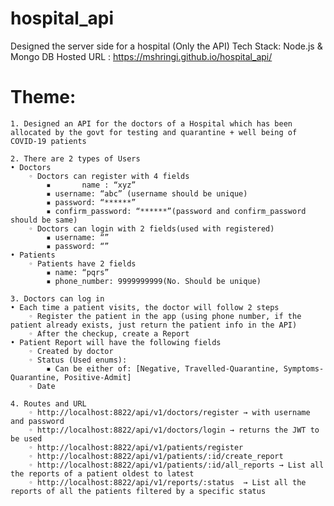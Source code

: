 ﻿# hospital_api

 Designed the server side for a hospital (Only the API)
 Tech Stack: Node.js & Mongo DB
 Hosted URL : https://mshringi.github.io/hospital_api/
 
 # Theme:

    1. Designed an API for the doctors of a Hospital which has been allocated by the govt for testing and quarantine + well being of  COVID-19 patients

    2. There are 2 types of Users
    • Doctors
        ◦ Doctors can register with 4 fields
            ▪       name : “xyz”
            ▪ username: “abc” (username should be unique)
            ▪ password: “******”
            ▪ confirm_password: “******”(password and confirm_password should be same)
        ◦ Doctors can login with 2 fields(used with registered)
            ▪ username: “”
            ▪ password: “”
    • Patients
        ◦ Patients have 2 fields
            ▪ name: “pqrs”
            ▪ phone_number: 9999999999(No. Should be unique)

    3. Doctors can log in
    • Each time a patient visits, the doctor will follow 2 steps
        ◦ Register the patient in the app (using phone number, if the patient already exists, just return the patient info in the API)
        ◦ After the checkup, create a Report
    • Patient Report will have the following fields
        ◦ Created by doctor
        ◦ Status (Used enums):
            ▪ Can be either of: [Negative, Travelled-Quarantine, Symptoms-Quarantine, Positive-Admit]
        ◦ Date

    4. Routes and URL
        ◦ http://localhost:8822/api/v1/doctors/register → with username and password
        ◦ http://localhost:8822/api/v1/doctors/login → returns the JWT to be used
        ◦ http://localhost:8822/api/v1/patients/register 
        ◦ http://localhost:8822/api/v1/patients/:id/create_report
        ◦ http://localhost:8822/api/v1/patients/:id/all_reports → List all the reports of a patient oldest to latest
        ◦ http://localhost:8822/api/v1/reports/:status  → List all the reports of all the patients filtered by a specific status
